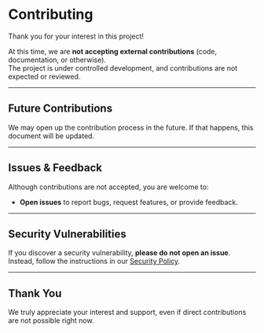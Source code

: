 # Contributing

Thank you for your interest in this project!

At this time, we are **not accepting external contributions** (code, documentation, or otherwise).  
The project is under controlled development, and contributions are not expected or reviewed.

---

## Future Contributions

We may open up the contribution process in the future. If that happens, this document will be updated.

---

## Issues & Feedback

Although contributions are not accepted, you are welcome to:

- **Open issues** to report bugs, request features, or provide feedback.
---

## Security Vulnerabilities

If you discover a security vulnerability, **please do not open an issue**.  
Instead, follow the instructions in our [Security Policy](./SECURITY.md).

---

## Thank You

We truly appreciate your interest and support, even if direct contributions are not possible right now.
